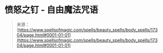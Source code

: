 <!--yml

category: 未分类

date: 2024-06-12 18:58:18

-->

# 愤怒之钉 - 自由魔法咒语

> 来源：[https://www.spellsofmagic.com/spells/beauty_spells/body_spells/17304/page.html#0001-01-01](https://www.spellsofmagic.com/spells/beauty_spells/body_spells/17304/page.html#0001-01-01)

